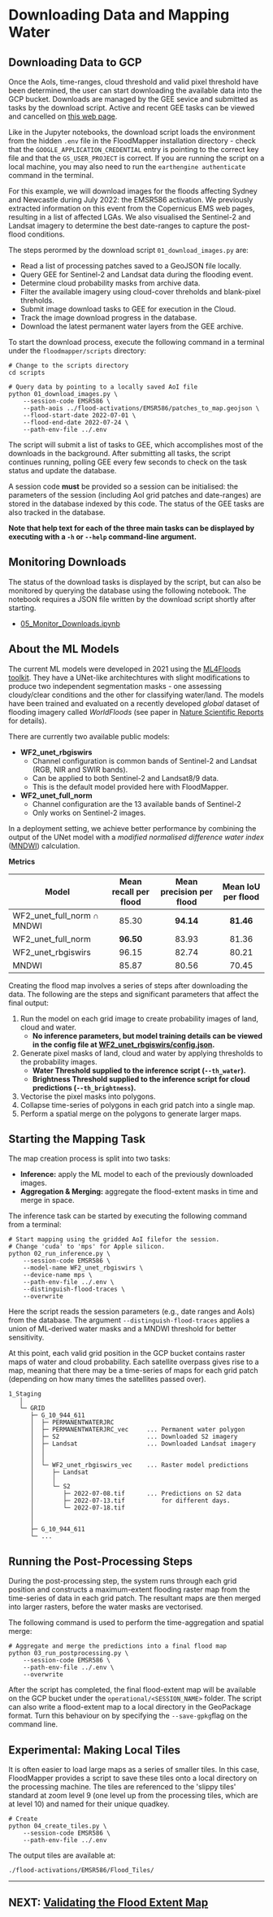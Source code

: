 # Downloading Data and Mapping Water


## Downloading Data to GCP

Once the AoIs, time-ranges, cloud threshold and valid pixel threshold have
been determined, the user can start downloading the available data
into the GCP bucket. Downloads are managed by the GEE sevice and
submitted as tasks by the download script. Active and recent GEE tasks
can be viewed and cancelled on [this web
page](https://code.earthengine.google.com/tasks).

Like in the Jupyter notebooks, the download script loads the
environment from the hidden ```.env``` file in the FloodMapper
installation directory - check that the
```GOOGLE_APPLICATION_CREDENTIAL``` entry is pointing to the correct
key file and that the ```GS_USER_PROJECT``` is correct. If you are
running the script on a local machine, you may also need to run the
```earthengine authenticate``` command in the terminal.

For this example, we will download images for the floods affecting
Sydney and Newcastle during July 2022: the EMSR586 activation. We
previously extracted information on this event from the Copernicus EMS
web pages, resulting in a list of affected LGAs. We also visualised
the Sentinel-2 and Landsat imagery to determine the best date-ranges
to capture the post-flood conditions.

The steps perormed by the download script ```01_download_images.py``` are:

 * Read a list of processing patches saved to a GeoJSON file locally.
 * Query GEE for Sentinel-2 and Landsat data during the flooding event.
 * Determine cloud probability masks from archive data.
 * Filter the available imagery using cloud-cover threholds and
   blank-pixel threholds.
 * Submit image download tasks to GEE for execution in the Cloud.
 * Track the image download progress in the database.
 * Download the latest permanent water layers from the GEE archive.

To start the download process, execute the following command in a
terminal under the ```floodmapper/scripts``` directory:

```
# Change to the scripts directory
cd scripts

# Query data by pointing to a locally saved AoI file
python 01_download_images.py \
    --session-code EMSR586 \
    --path-aois ../flood-activations/EMSR586/patches_to_map.geojson \
    --flood-start-date 2022-07-01 \
    --flood-end-date 2022-07-24 \
    --path-env-file ../.env
```

The script will submit a list of tasks to GEE, which accomplishes most
of the downloads in the background. After submitting all tasks, the
script continues running, polling GEE every few seconds to check on the
task status and update the database.

A session code **must** be provided so a session can be initialised:
the parameters of the session (including AoI grid patches and
date-ranges) are stored in the database indexed by this code. The
status of the GEE tasks are also tracked in the database.

**Note that help text for each of the three main tasks can be
  displayed by executing with a ```-h``` or ```--help``` command-line
  argument.**

## Monitoring Downloads

The status of the download tasks is displayed by the script, but can
also be monitored by querying the database using the following
notebook. The notebook requires a JSON file written by the download
script shortly after starting.

* [05_Monitor_Downloads.ipynb](05_Monitor_Downloads.ipynb)


## About the ML Models

The current ML models were developed in 2021 using the [ML4Floods
toolkit](https://github.com/spaceml-org/ml4floods). They have a UNet-like
architechtures with slight modifications to produce two independent
segmentation masks - one assessing cloudy/clear conditions and the
other for classifying water/land. The models have been trained and
evaluated on a recently developed *global* dataset of flooding imagery
called *WorldFloods* (see paper in [Nature Scientific
Reports](https://doi.org/10.1038/s41598-023-47595-7]) for
details).

There are currently two available public models:

* **WF2_unet_rbgiswirs**
  - Channel configuration is common bands of Sentinel-2 and Landsat (RGB,
    NIR and SWIR bands).
  - Can be applied to both Sentinel-2 and Landsat8/9 data.
  - This is the default model provided here with FloodMapper.
* **WF2_unet_full_norm**
  - Channel configuration are the 13 available bands of Sentinel-2
  - Only works on Sentinel-2 images.

In a deployment setting, we achieve better performance by combining
the output of the UNet model with a *modified normalised difference
water index* ([MNDWI](https://doi.org/10.1080/01431160600589179)) calculation.

**Metrics**

| Model           | Mean recall per flood | Mean precision per flood | Mean IoU per flood |
|-----------------|:-----------------------:|:--------------------------:|:--------------------:|
| WF2_unet_full_norm ∩ MNDWI | 85.30                 | **94.14**        | **81.46**              |
| WF2_unet_full_norm           | **96.50**     | 83.93                    | 81.36              |
| WF2_unet_rbgiswirs      | 96.15                 | 82.74                    | 80.21              |
| MNDWI           | 85.87                 | 80.56                    | 70.45              |


Creating the flood map involves a series of steps after downloading
the data. The following are the steps and significant parameters that
affect the final output:

 1. Run the model on each grid image to create probability images of
    land, cloud and water.
    * **No inference parameters, but model training details can be viewed
      in the config file at
      [WF2_unet_rbgiswirs/config.json](../resources/models/WF2_unet_rbgiswirs/config.json).**
 1. Generate pixel masks of land, cloud and water by applying
  thresholds to the probability images.
    * **Water Threshold supplied to the inference script (```--th_water```).**
    * **Brightness Threshold supplied to the inference script for cloud
    predictions (```--th_brightness```).**
 1. Vectorise the pixel masks into polygons.
 1. Collapse time-series of polygons in each grid patch into a single map.
 1. Perform a spatial merge on the polygons to generate larger maps.


## Starting the Mapping Task

The map creation process is split into two tasks:

 * **Inference:** apply the ML model to each of the previously
    downloaded images.
 * **Aggregation & Merging:** aggregate the flood-extent masks in time and
     merge in space.

The inference task can be started by executing the following
command from a terminal:

```
# Start mapping using the gridded AoI filefor the session.
# Change 'cuda' to 'mps' for Apple silicon.
python 02_run_inference.py \
    --session-code EMSR586 \
    --model-name WF2_unet_rbgiswirs \
    --device-name mps \
    --path-env-file ../.env \
    --distinguish-flood-traces \
    --overwrite
```

Here the script reads the session parameters (e.g., date ranges and
AoIs) from the database. The argument ```--distinguish-flood-traces```
applies a union of ML-derived water masks and a MNDWI threshold for
better sensitivity.


At this point, each valid grid position in the GCP bucket contains
raster maps of water and cloud probability. Each satellite overpass
gives rise to a map, meaning that there may be a time-series of maps
for each grid patch (depending on how many times the satellites 
passed over).


```
1_Staging
   │
   └─ GRID
      ├─ G_10_944_611
      │  ├─ PERMANENTWATERJRC
      │  ├─ PERMANENTWATERJRC_vec     ... Permanent water polygon
      │  ├─ S2                        ... Downloaded S2 imagery
      │  ├─ Landsat                   ... Downloaded Landsat imagery
      │  │
      │  │
      │  └─ WF2_unet_rbgiswirs_vec    ... Raster model predictions
      │     ├─ Landsat
      │     │
      │     └─ S2
      │        ├─ 2022-07-08.tif      ... Predictions on S2 data
      │        ├─ 2022-07-13.tif          for different days.
      │        └─ 2022-07-18.tif
      │
      │
      ├─ G_10_944_611
      └─ ...

```


## Running the Post-Processing Steps

During the post-processing step, the system runs through each grid
position and constructs a maximum-extent flooding raster map from the
time-series of data in each grid patch. The resultant maps are then
merged into larger rasters, before the water masks are vectorised.

The following command is used to perform the time-aggregation and
spatial merge:

```
# Aggregate and merge the predictions into a final flood map
python 03_run_postprocessing.py \
    --session-code EMSR586 \
    --path-env-file ../.env \
    --overwrite
```

After the script has completed, the final flood-extent map will be 
available on the GCP bucket under the ```operational/<SESSION_NAME>``` 
folder. The script can also write a flood-extent map to a local
directory in the GeoPackage format. Turn this behaviour on by 
specifying the ```--save-gpkg```flag on the command line.

## Experimental: Making Local Tiles

It is often easier to load large maps as a series of smaller tiles. In
this case, FloodMapper provides a script to save these tiles onto a
local directory on the processing machine. The tiles are referenced to
the 'slippy tiles' standard at zoom level 9 (one level up from the
processing tiles, which are at level 10) and named for their unique
quadkey.

```
# Create 
python 04_create_tiles.py \
    --session-code EMSR586 \
    --path-env-file ../.env
```

The output tiles are available at:

```
./flood-activations/EMSR586/Flood_Tiles/
```

---

## NEXT: [Validating the Flood Extent Map](06_VALIDATING.md)
